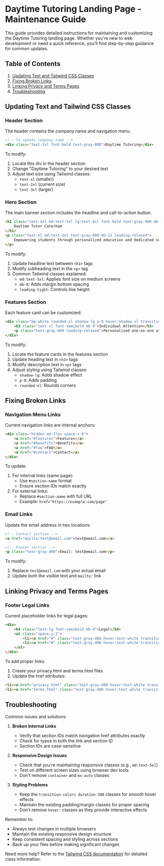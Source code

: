 # Daytime Tutoring Landing Page - Maintenance Guide

This guide provides detailed instructions for maintaining and customizing the Daytime Tutoring landing page. Whether you're new to web development or need a quick reference, you'll find step-by-step guidance for common updates.

## Table of Contents
1. [Updating Text and Tailwind CSS Classes](#updating-text-and-tailwind-css-classes)
2. [Fixing Broken Links](#fixing-broken-links)
3. [Linking Privacy and Terms Pages](#linking-privacy-and-terms-pages)
4. [Troubleshooting](#troubleshooting)

## Updating Text and Tailwind CSS Classes

### Header Section
The header contains the company name and navigation menu.

```html
<!-- To update company name -->
<div class="text-2xl font-bold text-gray-800">Daytime Tutoring</div>
```

To modify:
1. Locate this div in the header section
2. Change "Daytime Tutoring" to your desired text
3. Adjust text size using Tailwind classes:
   - `text-xl` (smaller)
   - `text-2xl` (current size)
   - `text-3xl` (larger)

### Hero Section
The main banner section includes the headline and call-to-action button.

```html
<h1 class="text-4xl md:text-5xl lg:text-6xl font-bold text-gray-900 mb-8 leading-tight">
    Daytime Tutor Caterham
</h1>
<p class="text-xl md:text-2xl text-gray-600 mb-12 leading-relaxed">
    Empowering students through personalized education and dedicated support
</p>
```

To modify:
1. Update headline text between `<h1>` tags
2. Modify subheading text in the `<p>` tag
3. Common Tailwind classes explained:
   - `md:text-5xl`: Applies font size on medium screens
   - `mb-8`: Adds margin bottom spacing
   - `leading-tight`: Controls line height

### Features Section
Each feature card can be customized:

```html
<div class="bg-white rounded-xl shadow-lg p-8 hover:shadow-xl transition-shadow duration-300">
    <h3 class="text-xl font-semibold mb-4">Individual Attention</h3>
    <p class="text-gray-600 leading-relaxed">Personalized one-on-one attention...</p>
</div>
```

To modify:
1. Locate the feature cards in the features section
2. Update heading text in `<h3>` tags
3. Modify description text in `<p>` tags
4. Adjust styling using Tailwind classes:
   - `shadow-lg`: Adds shadow effect
   - `p-8`: Adds padding
   - `rounded-xl`: Rounds corners

## Fixing Broken Links

### Navigation Menu Links
Current navigation links are internal anchors:

```html
<div class="hidden md:flex space-x-8">
    <a href="#features">Features</a>
    <a href="#benefits">Benefits</a>
    <a href="#faq">FAQ</a>
    <a href="#contact">Contact</a>
</div>
```

To update:
1. For internal links (same page):
   - Use `#section-name` format
   - Ensure section IDs match exactly
2. For external links:
   - Replace `#section-name` with full URL
   - Example: `href="https://example.com/page"`

### Email Links
Update the email address in two locations:

```html
<!-- Contact section -->
<a href="mailto:test@email.com">test@email.com</a>

<!-- Footer section -->
<p class="text-gray-400">Email: test@email.com</p>
```

To modify:
1. Replace `test@email.com` with your actual email
2. Update both the visible text and `mailto:` link

## Linking Privacy and Terms Pages

### Footer Legal Links
Current placeholder links for legal pages:

```html
<div>
    <h4 class="text-lg font-semibold mb-4">Legal</h4>
    <ul class="space-y-2">
        <li><a href="#" class="text-gray-400 hover:text-white transition-colors duration-300">Privacy Policy</a></li>
        <li><a href="#" class="text-gray-400 hover:text-white transition-colors duration-300">Terms of Service</a></li>
    </ul>
</div>
```

To add proper links:
1. Create your privacy.html and terms.html files
2. Update the href attributes:
```html
<li><a href="privacy.html" class="text-gray-400 hover:text-white transition-colors duration-300">Privacy Policy</a></li>
<li><a href="terms.html" class="text-gray-400 hover:text-white transition-colors duration-300">Terms of Service</a></li>
```

## Troubleshooting

Common issues and solutions:

1. **Broken Internal Links**
   - Verify that section IDs match navigation href attributes exactly
   - Check for typos in both the link and section ID
   - Section IDs are case-sensitive

2. **Responsive Design Issues**
   - Check that you're maintaining responsive classes (e.g., `md:text-5xl`)
   - Test on different screen sizes using browser dev tools
   - Don't remove `container` and `mx-auto` classes

3. **Styling Problems**
   - Keep the `transition-colors duration-300` classes for smooth hover effects
   - Maintain the existing padding/margin classes for proper spacing
   - Don't remove `hover:` classes as they provide interactive effects

Remember to:
- Always test changes in multiple browsers
- Maintain the existing responsive design structure
- Keep consistent spacing and styling across sections
- Back up your files before making significant changes

Need more help? Refer to the [Tailwind CSS documentation](https://tailwindcss.com/docs) for detailed class information.